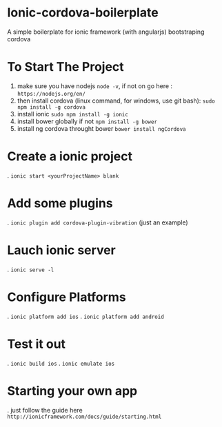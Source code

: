 # Ionic-cordova-boilerplate
A simple boilerplate for ionic framework (with angularjs) bootstraping cordova  

# To Start The Project
1. make sure you have nodejs `node -v`, if not on go here : `https://nodejs.org/en/`
2. then install cordova (linux command, for windows, use git bash): `sudo npm install -g cordova`
3. install ionic `sudo npm install -g ionic`
4. install bower globally if not `npm install -g bower`
5. install ng cordova throught bower `bower install ngCordova`

# Create a ionic project
. `ionic start <yourProjectName> blank`

# Add some plugins
. `ionic plugin add cordova-plugin-vibration` (just an example)

# Lauch ionic server
. `ionic serve -l`

# Configure Platforms
. `ionic platform add ios` 
. `ionic platform add android` 

# Test it out
. `ionic build ios`
. `ionic emulate ios`

# Starting your own app
. just follow the guide here `http://ionicframework.com/docs/guide/starting.html`
